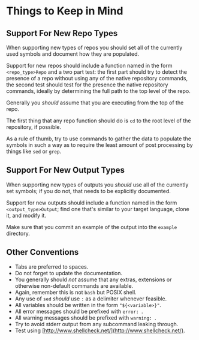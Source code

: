 Things to Keep in Mind
======================


Support For New Repo Types
--------------------------

When supporting new types of repos you should set all of the currently used symbols and document how they are populated.

Support for new repos should include a function named in the form `<repo_type>Repo` and a two part test: the first part should try to detect the presence of a repo without using any of the native repository commands, the second test should test for the presence the native repository commands, ideally by determining the full path to the top level of the repo.

Generally you *should* assume that you are executing from the top of the repo.

The first thing that any repo function should do is `cd` to the root level of the repository, if possible.

As a rule of thumb, try to use commands to gather the data to populate the symbols in such a way as to require the least amount of post processing by things like `sed` or `grep`.


Support For New Output Types
----------------------------

When supporting new types of outputs you *should* use all of the currently set symbols; if you do not, that needs to be explicitly documented.

Support for new outputs should include a function named in the form `<output_type>Output`; find one that's similar to your target language, clone it, and modify it.

Make sure that you commit an example of the output into the `example` directory.

Other Conventions
-----------------

* Tabs are preferred to spaces.
* Do not forget to update the documentation.
* You generally should *not* assume that any extras, extensions or otherwise non-default commands are available.
* Again, remember this is not `bash` but POSIX shell.
* Any use of `sed` *should* use `:` as a delimiter whenever feasible.
* All variables should be written in the form `"${<variable>}"`.
* All error messages should be prefixed with `error: `.
* All warning messages should be prefixed with `warning: `.
* Try to avoid stderr output from any subcommand leaking through.
* Test using [http://www.shellcheck.net/](http://www.shellcheck.net/).
